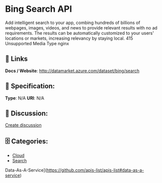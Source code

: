 # Bing Search API


Add intelligent search to your app, combing hundreds of billions of webpages, images, videos, and news to provide relevant results with no ad requirements. The results can be automatically customized to your users' locations or markets, increasing relevancy by staying local. 415 Unsupported Media Type nginx

##  🔗 Links
**Docs / Website**: http://datamarket.azure.com/dataset/bing/search

## 🧬 Specification:
**Type**: N/A
**URI**: N/A

## 💬 Discussion:
[Create discussion](https://github.com/apis-list/apis-list/discussions/new)

## 🗄️ Categories:
- [Cloud](https://github.com/apis-list/apis-list#cloud)
- [Search](https://github.com/apis-list/apis-list#search)



Data-As-A-Service](https://github.com/apis-list/apis-list#data-as-a-service)







